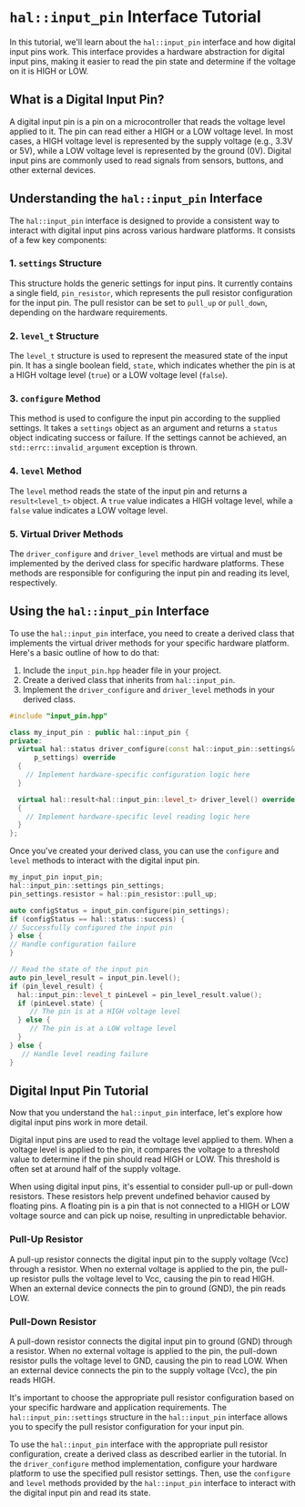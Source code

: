 # `hal::input_pin` Interface Tutorial

In this tutorial, we'll learn about the `hal::input_pin` interface and how
digital input pins work. This interface provides a hardware abstraction for
digital input pins, making it easier to read the pin state and determine if the
voltage on it is HIGH or LOW.

## What is a Digital Input Pin?

A digital input pin is a pin on a microcontroller that reads the voltage level
applied to it. The pin can read either a HIGH or a LOW voltage level. In most
cases, a HIGH voltage level is represented by the supply voltage (e.g., 3.3V or
5V), while a LOW voltage level is represented by the ground (0V). Digital input
pins are commonly used to read signals from sensors, buttons, and other external
devices.

## Understanding the `hal::input_pin` Interface

The `hal::input_pin` interface is designed to provide a consistent way to
interact with digital input pins across various hardware platforms. It consists
of a few key components:

### 1. `settings` Structure

This structure holds the generic settings for input pins. It currently contains
a single field, `pin_resistor`, which represents the pull resistor
configuration for the input pin. The pull resistor can be set to `pull_up` or
`pull_down`, depending on the hardware requirements.

### 2. `level_t` Structure

The `level_t` structure is used to represent the measured state of the input
pin. It has a single boolean field, `state`, which indicates whether the pin is
at a HIGH voltage level (`true`) or a LOW voltage level (`false`).

### 3. `configure` Method

This method is used to configure the input pin according to the supplied
settings. It takes a `settings` object as an argument and returns a `status`
object indicating success or failure. If the settings cannot be achieved, an
`std::errc::invalid_argument` exception is thrown.

### 4. `level` Method

The `level` method reads the state of the input pin and returns a
`result<level_t>` object. A `true` value indicates a HIGH voltage level, while
a `false` value indicates a LOW voltage level.

### 5. Virtual Driver Methods

The `driver_configure` and `driver_level` methods are virtual and must be
implemented by the derived class for specific hardware platforms. These methods
are responsible for configuring the input pin and reading its level,
respectively.

## Using the `hal::input_pin` Interface

To use the `hal::input_pin` interface, you need to create a derived class that
implements the virtual driver methods for your specific hardware platform.
Here's a basic outline of how to do that:

1. Include the `input_pin.hpp` header file in your project.
2. Create a derived class that inherits from `hal::input_pin`.
3. Implement the `driver_configure` and `driver_level` methods in your derived
   class.

```cpp
#include "input_pin.hpp"

class my_input_pin : public hal::input_pin {
private:
  virtual hal::status driver_configure(const hal::input_pin::settings&
      p_settings) override
  {
    // Implement hardware-specific configuration logic here
  }

  virtual hal::result<hal::input_pin::level_t> driver_level() override
  {
    // Implement hardware-specific level reading logic here
  }
};
```

Once you've created your derived class, you can use the `configure` and `level`
methods to interact with the digital input pin.

```cpp
my_input_pin input_pin;
hal::input_pin::settings pin_settings;
pin_settings.resistor = hal::pin_resistor::pull_up;

auto configStatus = input_pin.configure(pin_settings);
if (configStatus == hal::status::success) {
// Successfully configured the input pin
} else {
// Handle configuration failure
}

// Read the state of the input pin
auto pin_level_result = input_pin.level();
if (pin_level_result) {
  hal::input_pin::level_t pinLevel = pin_level_result.value();
  if (pinLevel.state) {
     // The pin is at a HIGH voltage level
  } else {
     // The pin is at a LOW voltage level
  }
} else {
   // Handle level reading failure
}
```

## Digital Input Pin Tutorial

Now that you understand the `hal::input_pin` interface, let's explore how
digital input pins work in more detail.

Digital input pins are used to read the voltage level applied to them. When a
voltage level is applied to the pin, it compares the voltage to a threshold
value to determine if the pin should read HIGH or LOW. This threshold is often
set at around half of the supply voltage.

When using digital input pins, it's essential to consider pull-up or pull-down
resistors. These resistors help prevent undefined behavior caused by floating
pins. A floating pin is a pin that is not connected to a HIGH or LOW voltage
source and can pick up noise, resulting in unpredictable behavior.

### Pull-Up Resistor

A pull-up resistor connects the digital input pin to the supply voltage (Vcc)
through a resistor. When no external voltage is applied to the pin, the pull-up
resistor pulls the voltage level to Vcc, causing the pin to read HIGH. When an
external device connects the pin to ground (GND), the pin reads LOW.

### Pull-Down Resistor

A pull-down resistor connects the digital input pin to ground (GND) through a
resistor. When no external voltage is applied to the pin, the pull-down
resistor pulls the voltage level to GND, causing the pin to read LOW. When an
external device connects the pin to the supply voltage (Vcc), the pin reads
HIGH.

It's important to choose the appropriate pull resistor configuration based on
your specific hardware and application requirements. The
`hal::input_pin::settings` structure in the `hal::input_pin` interface allows
you to specify the pull resistor configuration for your input pin.

To use the `hal::input_pin` interface with the appropriate pull resistor
configuration, create a derived class as described earlier in the tutorial. In
the `driver_configure` method implementation, configure your hardware platform
to use the specified pull resistor settings. Then, use the `configure` and
`level` methods provided by the `hal::input_pin` interface to interact with the
digital input pin and read its state.